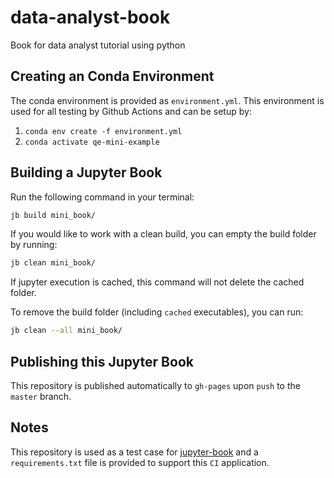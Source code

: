 # data-analyst-book
Book for data analyst tutorial using python

## Creating an Conda Environment

The conda environment is provided as `environment.yml`. This environment is used for all testing by Github Actions and can be setup by:

1. `conda env create -f environment.yml`
2. `conda activate qe-mini-example`

## Building a Jupyter Book

Run the following command in your terminal:

```bash
jb build mini_book/
```

If you would like to work with a clean build, you can empty the build folder by running:

```bash
jb clean mini_book/
```

If jupyter execution is cached, this command will not delete the cached folder. 

To remove the build folder (including `cached` executables), you can run:

```bash
jb clean --all mini_book/
```

## Publishing this Jupyter Book

This repository is published automatically to `gh-pages` upon `push` to the `master` branch.

## Notes

This repository is used as a test case for [jupyter-book](https://github.com/executablebooks/jupyter-book) and 
a `requirements.txt` file is provided to support this `CI` application.
